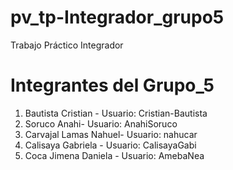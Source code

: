 # pv_tp-Integrador_grupo5
Trabajo Práctico Integrador

# Integrantes del Grupo_5
1. Bautista Cristian - Usuario: Cristian-Bautista
2. Soruco Anahi- Usuario: AnahiSoruco
3. Carvajal Lamas Nahuel- Usuario: nahucar
4. Calisaya Gabriela - Usuario: CalisayaGabi
5. Coca Jimena Daniela - Usuario: AmebaNea
